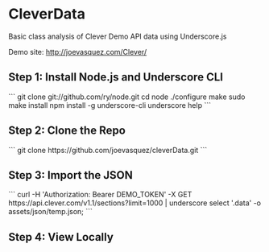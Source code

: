 CleverData
==========

Basic class analysis of Clever Demo API data using Underscore.js

Demo site: http://joevasquez.com/Clever/

<h2>Step 1: Install Node.js and Underscore CLI</h2>
```
git clone git://github.com/ry/node.git
cd node
./configure
make
sudo make install
npm install -g underscore-cli
underscore help
```

<h2>Step 2: Clone the Repo</h2>
```
git clone https://github.com/joevasquez/cleverData.git
```

<h2>Step 3: Import the JSON</h2>
```
curl -H 'Authorization: Bearer DEMO_TOKEN' -X GET https://api.clever.com/v1.1/sections?limit=1000 | 
  underscore select '.data' -o assets/json/temp.json;
```

<h2>Step 4: View Locally</h2>
